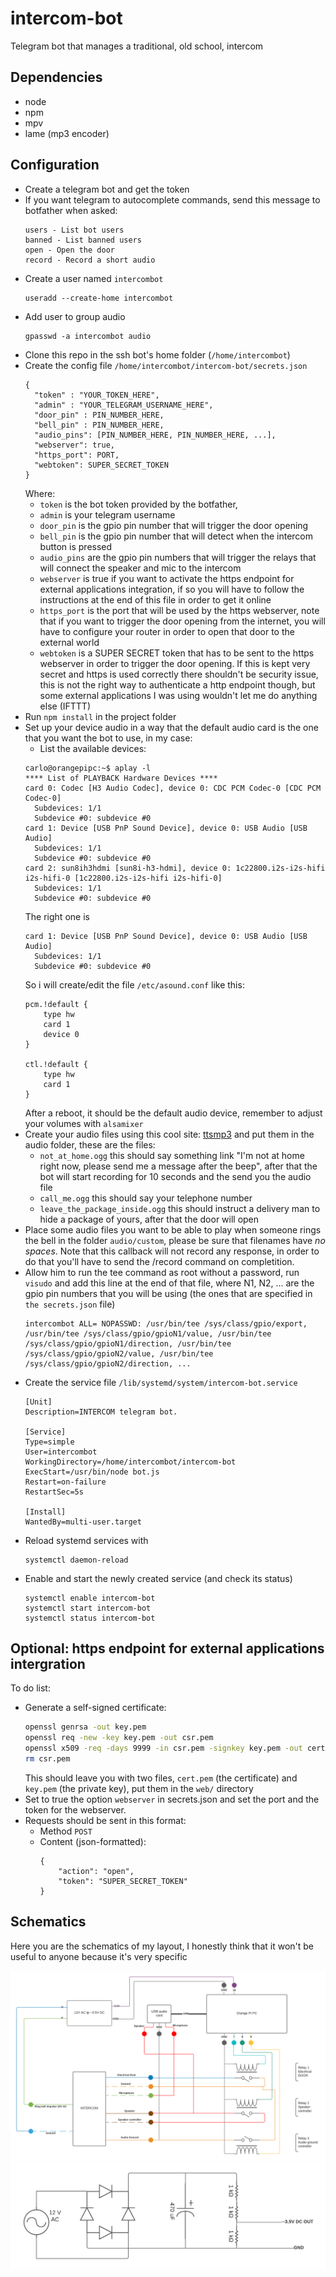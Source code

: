 # intercom-bot
Telegram bot that manages a traditional, old school, intercom

## Dependencies
- node
- npm
- mpv
- lame (mp3 encoder)

## Configuration

- Create a telegram bot and get the token
- If you want telegram to autocomplete commands, send this message to botfather when asked:
  ```
  users - List bot users
  banned - List banned users
  open - Open the door
  record - Record a short audio
  ```
- Create a user named `intercombot`
  ```
  useradd --create-home intercombot
  ```
- Add user to group audio
  ```
  gpasswd -a intercombot audio
  ```
- Clone this repo in the ssh bot's home folder (`/home/intercombot`)
- Create the config file `/home/intercombot/intercom-bot/secrets.json`
  ```
  {
    "token" : "YOUR_TOKEN_HERE",
    "admin" : "YOUR_TELEGRAM_USERNAME_HERE",
    "door_pin" : PIN_NUMBER_HERE,
    "bell_pin" : PIN_NUMBER_HERE,
    "audio_pins": [PIN_NUMBER_HERE, PIN_NUMBER_HERE, ...],
    "webserver": true,
    "https_port": PORT,
    "webtoken": SUPER_SECRET_TOKEN
  }
  ```
  Where:
  - `token` is the bot token provided by the botfather,
  - `admin` is your telegram username
  - `door_pin` is the gpio pin number that will trigger the door opening
  - `bell_pin` is the gpio pin number that will detect when the intercom button is pressed
  - `audio_pins` are the gpio pin numbers that will trigger the relays that will connect the speaker and mic to the intercom
  - `webserver` is true if you want to activate the https endpoint for external applications integration, if so you will have to follow the instructions at the end of this file in order to get it online
  - `https_port` is the port that will be used by the https webserver, note that if you want to trigger the door opening from the internet, you will have to configure your router in order to open that door to the external world
  - `webtoken` is a SUPER SECRET token that has to be sent to the https webserver in order to trigger the door opening. If this is kept very secret and https is used correctly there shouldn't be security issue, this is not the right way to authenticate a http endpoint though, but some external applications I was using wouldn't let me do anything else (IFTTT)
- Run `npm install` in the project folder
- Set up your device audio in a way that the default audio card is the one that you want the bot to use, in my case:
  - List the available devices:
  ```
  carlo@orangepipc:~$ aplay -l
  **** List of PLAYBACK Hardware Devices ****
  card 0: Codec [H3 Audio Codec], device 0: CDC PCM Codec-0 [CDC PCM Codec-0]
    Subdevices: 1/1
    Subdevice #0: subdevice #0
  card 1: Device [USB PnP Sound Device], device 0: USB Audio [USB Audio]
    Subdevices: 1/1
    Subdevice #0: subdevice #0
  card 2: sun8ih3hdmi [sun8i-h3-hdmi], device 0: 1c22800.i2s-i2s-hifi i2s-hifi-0 [1c22800.i2s-i2s-hifi i2s-hifi-0]
    Subdevices: 1/1
    Subdevice #0: subdevice #0
  ```
  The right one is
  ```
  card 1: Device [USB PnP Sound Device], device 0: USB Audio [USB Audio]
    Subdevices: 1/1
    Subdevice #0: subdevice #0
  ```
  So i will create/edit the file `/etc/asound.conf` like this:
  ```
  pcm.!default {
      type hw
      card 1
      device 0
  }

  ctl.!default {
      type hw
      card 1
  }
  ```
  After a reboot, it should be the default audio device, remember to adjust your volumes with `alsamixer`
- Create your audio files using this cool site: [ttsmp3](https://ttsmp3.com/) and put them in the audio folder, these are the files:
  - `not_at_home.ogg` this should say something link "I'm not at home right now, please send me a message after the beep", after that the bot will start recording for 10 seconds and the send you the audio file
  - `call_me.ogg` this should say your telephone number
  - `leave_the_package_inside.ogg` this should instruct a delivery man to hide a package of yours, after that the door will open
- Place some audio files you want to be able to play when someone rings the bell in the folder `audio/custom`, please be sure that filenames have *no spaces*.
  Note that this callback will not record any response, in order to do that you'll have to send the /record command on completition.
- Allow him to run the tee command as root without a password, run `visudo` and add this line at the end of that file, where N1, N2, ... are the gpio pin numbers that you will be using (the ones that are specified in `the secrets.json` file)
  ```
  intercombot ALL= NOPASSWD: /usr/bin/tee /sys/class/gpio/export, /usr/bin/tee /sys/class/gpio/gpioN1/value, /usr/bin/tee /sys/class/gpio/gpioN1/direction, /usr/bin/tee /sys/class/gpio/gpioN2/value, /usr/bin/tee /sys/class/gpio/gpioN2/direction, ...
  ```
- Create the service file `/lib/systemd/system/intercom-bot.service`
  ```
  [Unit]
  Description=INTERCOM telegram bot.

  [Service]
  Type=simple
  User=intercombot
  WorkingDirectory=/home/intercombot/intercom-bot
  ExecStart=/usr/bin/node bot.js
  Restart=on-failure
  RestartSec=5s

  [Install]
  WantedBy=multi-user.target
  ```
- Reload systemd services with
  ```
  systemctl daemon-reload
  ```
- Enable and start the newly created service (and check its status)
  ```
  systemctl enable intercom-bot
  systemctl start intercom-bot
  systemctl status intercom-bot
  ```

## Optional: https endpoint for external applications intergration
To do list:
- Generate a self-signed certificate:
  ```bash
  openssl genrsa -out key.pem
  openssl req -new -key key.pem -out csr.pem
  openssl x509 -req -days 9999 -in csr.pem -signkey key.pem -out cert.pem
  rm csr.pem
  ```
  This should leave you with two files, `cert.pem` (the certificate) and `key.pem` (the private key), put them in the `web/` directory
- Set to true the option `webserver` in secrets.json and set the port and the token for the webserver.
- Requests should be sent in this format:
  - Method `POST`
  - Content (json-formatted):
    ```
    {
        "action": "open",
        "token": "SUPER_SECRET_TOKEN"
    }
    ```

## Schematics

Here you are the schematics of my layout, I honestly think that it won't be useful to anyone because it's very specific

![General](schematics/general.png)
![12V AC - ~3.5V DC converter](schematics/AC-DC_Converter.png)
